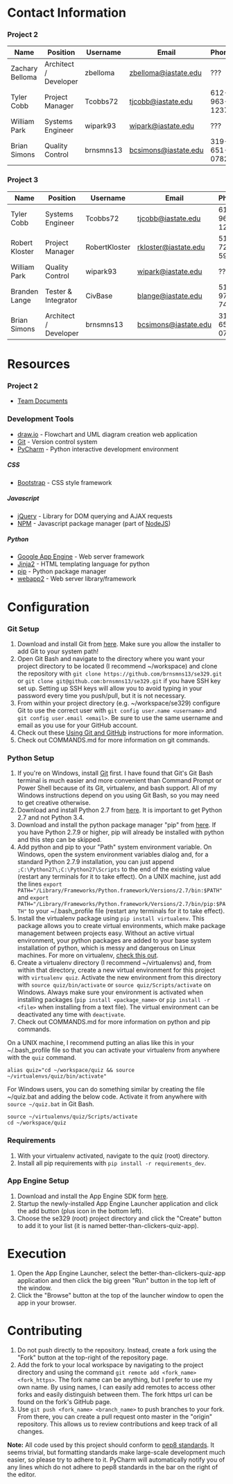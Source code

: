 # Contact Information
### Project 2
| Name | Position | Username | Email | Phone |
| ---- | -------- | -------- | ----- | ----- |
| Zachary Belloma | Architect / Developer | zbelloma | zbelloma@iastate.edu | ??? |
| Tyler Cobb | Project Manager | Tcobbs72 | tjcobb@iastate.edu | 612-963-1237 |
| William Park | Systems Engineer | wipark93 | wipark@iastate.edu | ??? |
| Brian Simons | Quality Control | brnsmns13 | bcsimons@iastate.edu | 319-651-0782 |

### Project 3
| Name | Position | Username | Email | Phone |
| ---- | -------- | -------- | ----- | ----- |
| Tyler Cobb | Systems Engineer | Tcobbs72 | tjcobb@iastate.edu | 612-963-1237 |
| Robert Kloster | Project Manager | RobertKloster | rkloster@iastate.edu | 515-720-5986 |
| William Park | Quality Control | wipark93 | wipark@iastate.edu | ??? |
| Branden Lange | Tester & Integrator | CivBase | blange@iastate.edu | 515-975-7491 |
| Brian Simons | Architect / Developer | brnsmns13 | bcsimons@iastate.edu | 319-651-0782 |

# Resources
### Project 2
- [Team Documents](https://drive.google.com/a/iastate.edu/folderview?id=0B9MmnYHmkjD2fjZEQWdST05CQmIwMm5yaGRldTNTdHJDbW1sYmszWWp3VUdSMVVFeEUxcGs&usp=sharing)

### Development Tools
- [draw.io](https://www.draw.io/) - Flowchart and UML diagram creation web application
- [Git](http://git-scm.com/) - Version control system
- [PyCharm](https://www.jetbrains.com/pycharm/) - Python interactive development environment

##### CSS
- [Bootstrap](http://getbootstrap.com/) - CSS style framework

##### Javascript
- [jQuery](http://jquery.com/) - Library for DOM querying and AJAX requests
- [NPM](https://www.npmjs.com/) - Javascript package manager (part of [NodeJS](http://nodejs.org/))

##### Python
- [Google App Engine](https://cloud.google.com/appengine/docs/python/gettingstartedpython27/introduction) - Web server framework
- [Jinja2](http://jinja.pocoo.org/docs/dev/) - HTML templating language for python
- [pip](https://pip.pypa.io/en/latest/) - Python package manager
- [webapp2](https://webapp-improved.appspot.com/) - Web server library/framework

# Configuration
### Git Setup
1. Download and install Git from [here](http://git-scm.com/downloads). Make sure you allow the installer to add Git to your system path!
2. Open Git Bash and navigate to the directory where you want your project directory to be located (I recommend ~/workspace) and clone the repository with `git clone https://github.com/brnsmns13/se329.git` or `git clone git@github.com:brnsmns13/se329.git` if you  have SSH key set up. Setting up SSH keys will allow you to avoid typing in your password every time you push/pull, but it is not necessary.
3. From within your project directory (e.g. ~/workspace/se329) configure Git to use the correct user with `git config user.name <username>` and `git config user.email <email>`. Be sure to use the same username and email as you use for your GitHub account.
4. Check out these [Using Git and GitHub](https://drive.google.com/a/iastate.edu/file/d/0B46XQUsoCZSwRDFpVGRuaHNwV1U/view) instructions for more information.
5. Check out COMMANDS.md for more information on git commands.

### Python Setup
1. If you're on Windows, install [Git](http://git-scm.com/downloads) first. I have found that Git's Git Bash terminal is much easier and more convenient than Command Prompt or Power Shell because of its Git, virtualenv, and bash support. All of my Windows instructions depend on you using Git Bash, so you may need to get creative otherwise.
2. Download and install Python 2.7 from [here](https://www.python.org/downloads/). It is important to get Python 2.7 and not Python 3.4.
3. Download and install the python package manager "pip" from [here](https://pip.pypa.io/en/latest/installing.html). If you have Python 2.7.9 or higher, pip will already be installed with python and this step can be skipped.
4. Add python and pip to your "Path" system environment variable. On Windows, open the system environment variables dialog and, for a standard Python 2.7.9 installation, you can just append `;C:\Python27\;C:\Python27\Scripts` to the end of the existing value (restart any terminals for it to take effect). On a UNIX machine, just add the lines `export PATH="/Library/Frameworks/Python.framework/Versions/2.7/bin:$PATH"` and `export PATH="/Library/Frameworks/Python.framework/Versions/2.7/bin/pip:$PATH"` to your ~/.bash_profile file (restart any terminals for it to take effect).
5. Install the virtualenv package using `pip install virtualenv`. This package allows you to create virtual environments, which make package management between projects easy. Without an active virtual environment, your python packages are added to your base system installation of python, which is messy and dangerous on Linux machines. For more on virtualenv, [check this out](http://docs.python-guide.org/en/latest/dev/virtualenvs/).
6. Create a virtualenv directory (I recommend ~/virtualenvs) and, from within that directory, create a new virtual environment for this project with `virtualenv quiz`. Activate the new environment from this directory with `source quiz/bin/activate` or `source quiz/Scripts/activate` on Windows. Always make sure your environment is activated when installing packages (`pip install <package_name>` or `pip install -r <file>` when installing from a text file). The virtual environment can be deactivated any time with `deactivate`.
7. Check out COMMANDS.md for more information on python and pip commands.

On a UNIX machine, I recommend putting an alias like this in your ~/.bash_profile file so that you can activate your virtualenv from anywhere with the `quiz` command.

    alias quiz="cd ~/workspace/quiz && source ~/virtualenvs/quiz/bin/activate"

For Windows users, you can do something similar by creating the file ~/quiz.bat and adding the below code. Activate it from anywhere with `source ~/quiz.bat` in Git Bash.

    source ~/virtualenvs/quiz/Scripts/activate
    cd ~/workspace/quiz

### Requirements
1. With your virtualenv activated, navigate to the quiz (root) directory.
2. Install all pip requirements with `pip install -r requirements_dev`.

### App Engine Setup
1. Download and install the App Engine SDK form [here](https://cloud.google.com/appengine/downloads).
2. Startup the newly-installed App Engine Launcher application and click the add button (plus icon in the bottom left).
3. Choose the se329 (root) project directory and click the "Create" button to add it to your list (it is named better-than-clickers-quiz-app).

# Execution
1. Open the App Engine Launcher, select the better-than-clickers-quiz-app application and then click the big green "Run" button in the top left of the window.
2. Click the "Browse" button at the top of the launcher window to open the app in your browser.

# Contributing
1. Do not push directly to the repository. Instead, create a fork using the "Fork" button at the top-right of the repository page.
2. Add the fork to your local workspace by navigating to the project directory and using the command `git remote add <fork_name> <fork_https>`. The fork name can be anything, but I prefer to use my own name. By using names, I can easily add remotes to access other forks and easily distinguish between them. The fork https url can be found on the fork's GitHub page.
3. Use `git push <fork_name> <branch_name>` to push branches to your fork. From there, you can create a pull request onto master in the "origin" repository. This allows us to review contributions and keep track of all changes.

__Note:__ All code used by this project should conform to [pep8 standards](https://www.python.org/dev/peps/pep-0008/). It seems trivial, but formatting standards make large-scale development much easier, so please try to adhere to it. PyCharm will automatically notify you of any lines which do not adhere to pep8 standards in the bar on the right of the editor.
